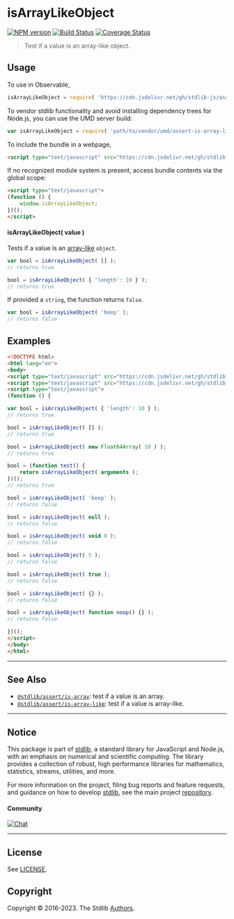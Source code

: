 <!--

@license Apache-2.0

Copyright (c) 2018 The Stdlib Authors.

Licensed under the Apache License, Version 2.0 (the "License");
you may not use this file except in compliance with the License.
You may obtain a copy of the License at

   http://www.apache.org/licenses/LICENSE-2.0

Unless required by applicable law or agreed to in writing, software
distributed under the License is distributed on an "AS IS" BASIS,
WITHOUT WARRANTIES OR CONDITIONS OF ANY KIND, either express or implied.
See the License for the specific language governing permissions and
limitations under the License.

-->

# isArrayLikeObject

[![NPM version][npm-image]][npm-url] [![Build Status][test-image]][test-url] [![Coverage Status][coverage-image]][coverage-url] <!-- [![dependencies][dependencies-image]][dependencies-url] -->

> Test if a value is an array-like object.



<section class="usage">

## Usage

To use in Observable,

```javascript
isArrayLikeObject = require( 'https://cdn.jsdelivr.net/gh/stdlib-js/assert-is-array-like-object@umd/browser.js' )
```

To vendor stdlib functionality and avoid installing dependency trees for Node.js, you can use the UMD server build:

```javascript
var isArrayLikeObject = require( 'path/to/vendor/umd/assert-is-array-like-object/index.js' )
```

To include the bundle in a webpage,

```html
<script type="text/javascript" src="https://cdn.jsdelivr.net/gh/stdlib-js/assert-is-array-like-object@umd/browser.js"></script>
```

If no recognized module system is present, access bundle contents via the global scope:

```html
<script type="text/javascript">
(function () {
    window.isArrayLikeObject;
})();
</script>
```

#### isArrayLikeObject( value )

Tests if a value is an [array-like][array-like] `object`.

<!-- eslint-disable object-curly-newline -->

```javascript
var bool = isArrayLikeObject( [] );
// returns true

bool = isArrayLikeObject( { 'length': 10 } );
// returns true
```

If provided a `string`, the function returns `false`.

```javascript
var bool = isArrayLikeObject( 'beep' );
// returns false
```

</section>

<!-- /.usage -->

<section class="examples">

## Examples

<!-- eslint-disable object-curly-newline, object-curly-spacing, no-empty-function, no-restricted-syntax -->

<!-- eslint no-undef: "error" -->

```html
<!DOCTYPE html>
<html lang="en">
<body>
<script type="text/javascript" src="https://cdn.jsdelivr.net/gh/stdlib-js/array-float64@umd/browser.js"></script>
<script type="text/javascript" src="https://cdn.jsdelivr.net/gh/stdlib-js/assert-is-array-like-object@umd/browser.js"></script>
<script type="text/javascript">
(function () {

var bool = isArrayLikeObject( { 'length': 10 } );
// returns true

bool = isArrayLikeObject( [] );
// returns true

bool = isArrayLikeObject( new Float64Array( 10 ) );
// returns true

bool = (function test() {
    return isArrayLikeObject( arguments );
})();
// returns true

bool = isArrayLikeObject( 'beep' );
// returns false

bool = isArrayLikeObject( null );
// returns false

bool = isArrayLikeObject( void 0 );
// returns false

bool = isArrayLikeObject( 5 );
// returns false

bool = isArrayLikeObject( true );
// returns false

bool = isArrayLikeObject( {} );
// returns false

bool = isArrayLikeObject( function noop() {} );
// returns false

})();
</script>
</body>
</html>
```

</section>

<!-- /.examples -->

<!-- Section for related `stdlib` packages. Do not manually edit this section, as it is automatically populated. -->

<section class="related">

* * *

## See Also

-   <span class="package-name">[`@stdlib/assert/is-array`][@stdlib/assert/is-array]</span><span class="delimiter">: </span><span class="description">test if a value is an array.</span>
-   <span class="package-name">[`@stdlib/assert/is-array-like`][@stdlib/assert/is-array-like]</span><span class="delimiter">: </span><span class="description">test if a value is array-like.</span>

</section>

<!-- /.related -->

<!-- Section for all links. Make sure to keep an empty line after the `section` element and another before the `/section` close. -->


<section class="main-repo" >

* * *

## Notice

This package is part of [stdlib][stdlib], a standard library for JavaScript and Node.js, with an emphasis on numerical and scientific computing. The library provides a collection of robust, high performance libraries for mathematics, statistics, streams, utilities, and more.

For more information on the project, filing bug reports and feature requests, and guidance on how to develop [stdlib][stdlib], see the main project [repository][stdlib].

#### Community

[![Chat][chat-image]][chat-url]

---

## License

See [LICENSE][stdlib-license].


## Copyright

Copyright &copy; 2016-2023. The Stdlib [Authors][stdlib-authors].

</section>

<!-- /.stdlib -->

<!-- Section for all links. Make sure to keep an empty line after the `section` element and another before the `/section` close. -->

<section class="links">

[npm-image]: http://img.shields.io/npm/v/@stdlib/assert-is-array-like-object.svg
[npm-url]: https://npmjs.org/package/@stdlib/assert-is-array-like-object

[test-image]: https://github.com/stdlib-js/assert-is-array-like-object/actions/workflows/test.yml/badge.svg?branch=main
[test-url]: https://github.com/stdlib-js/assert-is-array-like-object/actions/workflows/test.yml?query=branch:main

[coverage-image]: https://img.shields.io/codecov/c/github/stdlib-js/assert-is-array-like-object/main.svg
[coverage-url]: https://codecov.io/github/stdlib-js/assert-is-array-like-object?branch=main

<!--

[dependencies-image]: https://img.shields.io/david/stdlib-js/assert-is-array-like-object.svg
[dependencies-url]: https://david-dm.org/stdlib-js/assert-is-array-like-object/main

-->

[chat-image]: https://img.shields.io/gitter/room/stdlib-js/stdlib.svg
[chat-url]: https://gitter.im/stdlib-js/stdlib/

[stdlib]: https://github.com/stdlib-js/stdlib

[stdlib-authors]: https://github.com/stdlib-js/stdlib/graphs/contributors

[umd]: https://github.com/umdjs/umd
[es-module]: https://developer.mozilla.org/en-US/docs/Web/JavaScript/Guide/Modules

[deno-url]: https://github.com/stdlib-js/assert-is-array-like-object/tree/deno
[umd-url]: https://github.com/stdlib-js/assert-is-array-like-object/tree/umd
[esm-url]: https://github.com/stdlib-js/assert-is-array-like-object/tree/esm
[branches-url]: https://github.com/stdlib-js/assert-is-array-like-object/blob/main/branches.md

[stdlib-license]: https://raw.githubusercontent.com/stdlib-js/assert-is-array-like-object/main/LICENSE

[array-like]: http://www.2ality.com/2013/05/quirk-array-like-objects.html

<!-- <related-links> -->

[@stdlib/assert/is-array]: https://github.com/stdlib-js/assert-is-array/tree/umd

[@stdlib/assert/is-array-like]: https://github.com/stdlib-js/assert-is-array-like/tree/umd

<!-- </related-links> -->

</section>

<!-- /.links -->
